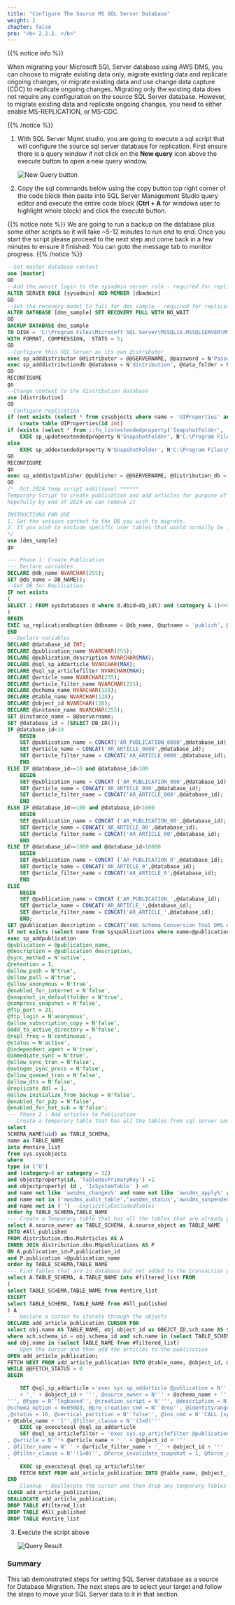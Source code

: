 ```yaml
---
title: "Configure The Source MS SQL Server Database"
weight: 2
chapter: false
pre: "<b> 2.2.2. </b>"
---
```


{{% notice info %}}

When migrating your Microsoft SQL Server database using AWS DMS, you can choose to migrate existing data only, migrate existing data and replicate ongoing changes, or migrate existing data and use change data capture (CDC) to replicate ongoing changes. Migrating only the existing data does not require any configuration on the source SQL Server database. However, to migrate existing data and replicate ongoing changes, you need to either enable MS-REPLICATION, or MS-CDC.

{{% /notice %}}

1. With SQL Server Mgmt studio, you are going to execute a sql script that will configure the source sql server database for replication. First ensure there is a query window if not click on the **New query** icon above the execute button to open a new query window.

    ![New Query button](/images/2/2/2/0001.png?width=90pc)

1. Copy the sql commands below using the copy button top right corner of the code block then paste into SQL Server Management Studio query editor and execute the entire code block (**Ctrl + A** for windows user to highlight whole block) and click the execute button.

{{% notice note %}}
We are going to run a backup on the database plus some other scripts so it will take ~5-12 minutes to run end to end. Once you start the script please proceed to the next step and come back in a few minutes to ensure it finished. You can goto the message tab to monitor progress.
{{% /notice %}}

```sql
--Set master database context
use [master]
GO
--Add the awssct login to the sysadmin server role - required for replication
ALTER SERVER ROLE [sysadmin] ADD MEMBER [dbadmin]
GO
--Set the recovery model to full for dms_sample - required for replication
ALTER DATABASE [dms_sample] SET RECOVERY FULL WITH NO_WAIT
GO
BACKUP DATABASE dms_sample
TO DISK = 'C:\Program Files\Microsoft SQL Server\MSSQL16.MSSQLSERVER\MSSQL\Backup\dms_sample-fullbkup.bak'
WITH FORMAT, COMPRESSION,  STATS = 5;
GO
--Configure this SQL Server as its own distributor
exec sp_adddistributor @distributor = @@SERVERNAME, @password = N'Password1'
exec sp_adddistributiondb @database = N'distribution', @data_folder = N'C:\Program Files\Microsoft SQL Server\MSSQL16.MSSQLSERVER\MSSQL\DATA', @log_folder = N'C:\Program Files\Microsoft SQL Server\MSSQL16.MSSQLSERVER\MSSQL\DATA', @log_file_size = 2, @min_distretention = 0, @max_distretention = 72, @history_retention = 48, @security_mode = 1
GO
RECONFIGURE
go 
--Change context to the distribution database
use [distribution] 
GO
--Configure replication
if (not exists (select * from sysobjects where name = 'UIProperties' and type = 'U ')) 
    create table UIProperties(id int) 
if (exists (select * from ::fn_listextendedproperty('SnapshotFolder', 'user', 'dbo', 'table', 'UIProperties', null, null))) 
    EXEC sp_updateextendedproperty N'SnapshotFolder', N'C:\Program Files\Microsoft SQL Server\MSSQL16.MSSQLSERVER\MSSQL\repldata', 'user', dbo, 'table', 'UIProperties' 
else 
    EXEC sp_addextendedproperty N'SnapshotFolder', N'C:\Program Files\Microsoft SQL Server\MSSQL16.MSSQLSERVER\MSSQL\repldata', 'user', dbo, 'table', 'UIProperties'
GO
RECONFIGURE
go 
exec sp_adddistpublisher @publisher = @@SERVERNAME, @distribution_db = N'distribution', @security_mode = 1, @working_directory = N'C:\Program Files\Microsoft SQL Server\MSSQL16.MSSQLSERVER\MSSQL\repldata', @trusted = N'false', @thirdparty_flag = 0, @publisher_type = N'MSSQLSERVER'
GO
/*  Oct 2024 temp script additional ******
Temporary Script to create publication and add articles for purpose of Full Load and CDC DMS task to address issue with SQL Server 2022 CU2+ Oct-2024
hopefully by end of 2024 we can remove it 

INSTRUCTIONS FOR USE
1. Set the session context to the DB you wish to migrate.
2. If you wish to exclude specific user tables that would normally be included, these table names can be added in the field marked by the string "ExplicitlyExcludedTables". The script contains logic to automatically exclude tables without Primary Keys, system tables and DMS related tables.
*/
use [dms_sample] 
go 

--- Phase 1: Create Publication
--- Declare variables
DECLARE @db_name NVARCHAR(255);
SET @db_name = DB_NAME(); 
--Set DB for Replication
IF not exists
(
SELECT 1 FROM sysdatabases d where d.dbid=db_id() and (category & 1)<>0
)
BEGIN
EXEC sp_replicationdboption @dbname = @db_name, @optname = 'publish', @value = 'true'
END
---Declare variables
DECLARE @database_id INT;
DECLARE @publication_name NVARCHAR(255);
DECLARE @publication_description NVARCHAR(MAX);
DECLARE @sql_sp_addarticle NVARCHAR(MAX);
DECLARE @sql_sp_articlefilter NVARCHAR(MAX);
DECLARE @article_name NVARCHAR(255);
DECLARE @article_filter_name NVARCHAR(255);
DECLARE @schema_name NVARCHAR(128);
DECLARE @table_name NVARCHAR(128);
DECLARE @object_id NVARCHAR(128);
DECLARE @instance_name NVARCHAR(255);
SET @instance_name = @@servername;
SET @database_id = (SELECT DB_ID());
IF @database_id<10
    BEGIN
    SET @publication_name = CONCAT('AR_PUBLICATION_0000',@database_id);
    SET @article_name = CONCAT('AR_ARTICLE_0000',@database_id);
    SET @article_filter_name = CONCAT('AR_ARTICLE_0000',@database_id);
    END
ELSE IF @database_id>=10 and @database_id<100
    BEGIN
    SET @publication_name = CONCAT ('AR_PUBLICATION_000',@database_id);
    SET @article_name = CONCAT('AR_ARTICLE_000',@database_id);
    SET @article_filter_name = CONCAT('AR_ARTICLE_000',@database_id);
    END
ELSE IF @database_id>=100 and @database_id<1000
    BEGIN
    SET @publication_name = CONCAT ('AR_PUBLICATION_00',@database_id);
    SET @article_name = CONCAT('AR_ARTICLE_00',@database_id);
    SET @article_filter_name = CONCAT('AR_ARTICLE_00',@database_id);
    END
ELSE IF @database_id>=1000 and @database_id<10000
    BEGIN
    SET @publication_name = CONCAT ('AR_PUBLICATION_0',@database_id);
    SET @article_name = CONCAT('AR_ARTICLE_0',@database_id);
    SET @article_filter_name = CONCAT('AR_ARTICLE_0',@database_id);
    END
ELSE
    BEGIN
    SET @publication_name = CONCAT ('AR_PUBLICATION_',@database_id);
    SET @article_name = CONCAT('AR_ARTICLE_',@database_id);
    SET @article_filter_name = CONCAT('AR_ARTICLE_',@database_id);
    END;
SET @publication_description = CONCAT('AWS Schema Conversion Tool DMS Agent: Anonymous Transactional publication for Database: ', @db_name,' from Publisher: ', @instance_name,'.');
if not exists (select name from syspublications where name=@publication_name)
exec sp_addpublication
@publication = @publication_name,
@description = @publication_description,
@sync_method = N'native',
@retention = 1,
@allow_push = N'true',
@allow_pull = N'true',
@allow_anonymous = N'true',
@enabled_for_internet = N'false',
@snapshot_in_defaultfolder = N'true',
@compress_snapshot = N'false',
@ftp_port = 21,
@ftp_login = N'anonymous',
@allow_subscription_copy = N'false',
@add_to_active_directory = N'false',
@repl_freq = N'continuous',
@status = N'active',
@independent_agent = N'true',
@immediate_sync = N'true',
@allow_sync_tran = N'false',
@autogen_sync_procs = N'false',
@allow_queued_tran = N'false',
@allow_dts = N'false',
@replicate_ddl = 1,
@allow_initialize_from_backup = N'false',
@enabled_for_p2p = N'false',
@enabled_for_het_sub = N'false';
--- Phase 2 : Add articles to Publication
-- Create a Temporary table that has all the tables from sql server and exclude any system related tables pertaining to DMS, as well as user defined exclusions.
select
SCHEMA_NAME(uid) as TABLE_SCHEMA,
name as TABLE_NAME
into #entire_list
from sys.sysobjects
where
type in ('U')
and (category=0 or category = 32)
and objectproperty(id, 'TableHasPrimaryKey') =1
and objectproperty( id , 'IsSystemTable' ) =0
and name not like 'awsdms_changes%' and name not like 'awsdms_apply%' and name not like 'awsdms_truncation%' and name not like 'awsdms_cdc_%awsdms_full_load_exceptions%'
and name not in ('awsdms_audit_table','awsdms_status','awsdms_suspended_tables','awsdms_history','awsdms_validation_failure') 
and name not in ('') --ExplicitlyExcludedTables
order by TABLE_SCHEMA,TABLE_NAME
--- Create a Temporary table that has all the tables that are already part of the SQL server publication
select A.source_owner as TABLE_SCHEMA, A.source_object as TABLE_NAME
INTO #All_published
FROM distribution.dbo.MsArticles AS A
INNER JOIN distribution.dbo.MSpublications AS P
ON A.publication_id=P.publication_id
and P.publication =@publication_name
order by TABLE_SCHEMA,TABLE_NAME
--- Find Tables that are in database but not added to the transaction publication
select A.TABLE_SCHEMA, A.TABLE_NAME into #filtered_list FROM
(
select TABLE_SCHEMA,TABLE_NAME from #entire_list
EXCEPT
select TABLE_SCHEMA, TABLE_NAME from #All_published
) A
--- Declare a cursor to iterate through the objects
DECLARE add_article_publication CURSOR FOR
select obj.name AS TABLE_NAME, obj.object_id as OBEJCT_ID,sch.name AS SCHEMA_NAME from sys.objects obj, sys.schemas sch
where sch.schema_id = obj.schema_id and sch.name in (select TABLE_SCHEMA from #filtered_list)
and obj.name in (select TABLE_NAME from #filtered_list)
--- Open the cursor and then add the articles to the publication
OPEN add_article_publication;
FETCH NEXT FROM add_article_publication INTO @table_name, @object_id, @schema_name;
WHILE @@FETCH_STATUS = 0
BEGIN

    SET @sql_sp_addarticle ='exec sys.sp_addarticle @publication = N''' + @publication_name + ''', @article = N''' + @article_name
    + '_' + @object_id + ''', @source_owner = N''' + @schema_name + ''', @source_object = N''' + @table_name +
''', @type = N''logbased'', @creation_script = N'''', @description = N'''',
@schema_option = 0x050D3, @pre_creation_cmd = N''drop'', @identityrangemanagementoption = N''none''
,@status = 16, @vertical_partition = N''false'', @ins_cmd = N''CALL [sp_MSins_' + @table_name + ']'',@del_cmd = N''CALL [sp_MSdel_' +@table_name + ']'',@upd_cmd = N''MCALL [sp_MSupd_'
+ @table_name + ']'',@filter_clause = N''(1=0)'''
    EXEC sp_executesql @sql_sp_addarticle
    SET @sql_sp_articlefilter = 'exec sys.sp_articlefilter @publication = N'''+ @publication_name + '''
, @article = N'''+ @article_name + '_' + @object_id + '''
, @filter_name = N''' + @article_filter_name + '_' + @object_id + '''
, @filter_clause = N''(1=0)'', @force_invalidate_snapshot = 1, @force_reinit_subscription = 1
'
    EXEC sp_executesql @sql_sp_articlefilter
    FETCH NEXT FROM add_article_publication INTO @table_name, @object_id, @schema_name;
END
--- Cleanup - Deallocate the cursor and then drop any temporary Tables
CLOSE add_article_publication;
DEALLOCATE add_article_publication;
DROP TABLE #filtered_list
DROP TABLE #All_published
DROP TABLE #entire_list
```

3. Execute the script above

    ![Query Result](/images/2/2/2/0002.png?width=90pc)

### Summary

This lab demonstrated steps for setting SQL Server database as a source for Database Migration. The next steps are to select your target and follow the steps to move your SQL Server data to it in that section.